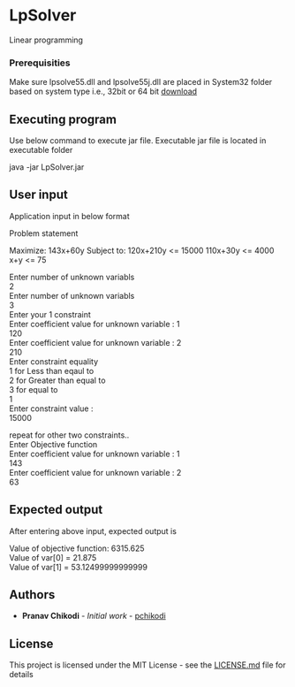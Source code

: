 # LpSolver
Linear programming
 
### Prerequisities

Make sure lpsolve55.dll and lpsolve55j.dll are placed in System32 folder
based on system type i.e., 32bit or 64 bit
[download](https://svn.win.tue.nl/trac/prom/export/49/Packages/LpSolve/)

## Executing program
Use below command to execute jar file.
Executable jar file is located in executable folder

java -jar LpSolver.jar

## User input
Application input in below format

Problem statement

Maximize: 143x+60y 
Subject to: 
120x+210y <= 15000
110x+30y <= 4000 
x+y <= 75

Enter number of unknown variabls <br/>
2 <br/>
Enter number of unknown variabls <br/>
3 <br/>
Enter your 1 constraint <br/>
Enter coefficient value for unknown variable : 1 <br/>
120 <br/>
Enter coefficient value for unknown variable : 2 <br/>
210 <br/>
Enter constraint equality <br/>
1 for Less than eqaul to <br/>
2 for Greater than equal to <br/>
3 for equal to <br/>
1 <br/>
Enter constraint value : <br/>
15000 <br/>

repeat for other two constraints.. <br/>
Enter Objective function <br/>
Enter coefficient value for unknown variable : 1 <br/>
143 <br/>
Enter coefficient value for unknown variable : 2 <br/>
63 <br/>

## Expected output

After entering above input, expected output is <br/>

Value of objective function: 6315.625 <br/>
Value of var[0] = 21.875 <br/>
Value of var[1] = 53.12499999999999 <br/>

## Authors

* **Pranav Chikodi** - *Initial work* - [pchikodi](https://github.com/pchikodi)

## License

This project is licensed under the MIT License - see the [LICENSE.md](LICENSE.md) file for details

